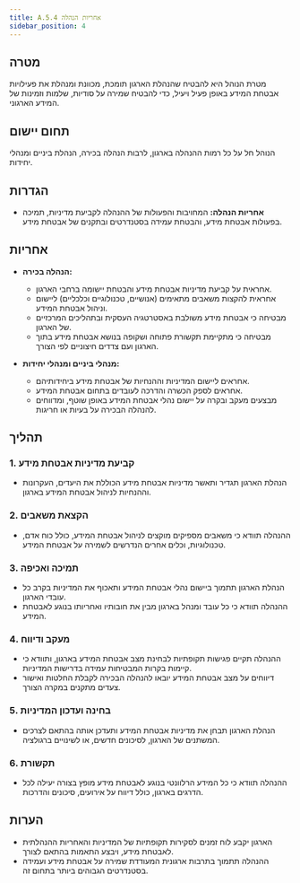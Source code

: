 ```yaml
---
title: A.5.4 אחריות הנהלה
sidebar_position: 4
---
```


## מטרה
מטרת הנוהל היא להבטיח שהנהלת הארגון תומכת, מכוונת ומנהלת את פעילויות אבטחת המידע באופן פעיל ויעיל, כדי להבטיח שמירה על סודיות, שלמות וזמינות של המידע הארגוני.

## תחום יישום
הנוהל חל על כל רמות ההנהלה בארגון, לרבות הנהלה בכירה, הנהלת ביניים ומנהלי יחידות.

## הגדרות
- **אחריות הנהלה:** המחויבות והפעולות של ההנהלה לקביעת מדיניות, תמיכה בפעולות אבטחת מידע, והבטחת עמידה בסטנדרטים ובתקנים של אבטחת מידע.

## אחריות
- **הנהלה בכירה:**
  - אחראית על קביעת מדיניות אבטחת מידע והבטחת יישומה ברחבי הארגון.
  - אחראית להקצות משאבים מתאימים (אנושיים, טכנולוגיים וכלכליים) ליישום וניהול אבטחת המידע.
  - מבטיחה כי אבטחת מידע משולבת באסטרטגיה העסקית ובתהליכים המרכזיים של הארגון.
  - מבטיחה כי מתקיימת תקשורת פתוחה ושקופה בנושא אבטחת מידע בתוך הארגון ועם צדדים חיצוניים לפי הצורך.
  
- **מנהלי ביניים ומנהלי יחידות:**
  - אחראים ליישום המדיניות וההנחיות של אבטחת מידע ביחידותיהם.
  - אחראים לספק הכשרה והדרכה לעובדים בתחום אבטחת המידע.
  - מבצעים מעקב ובקרה על יישום נהלי אבטחת המידע באופן שוטף, ומדווחים להנהלה הבכירה על בעיות או חריגות.

## תהליך
### 1. קביעת מדיניות אבטחת מידע
- הנהלת הארגון תגדיר ותאשר מדיניות אבטחת מידע הכוללת את היעדים, העקרונות וההנחיות לניהול אבטחת המידע בארגון.

### 2. הקצאת משאבים
- ההנהלה תוודא כי משאבים מספיקים מוקצים לניהול אבטחת המידע, כולל כוח אדם, טכנולוגיות, וכלים אחרים הנדרשים לשמירה על אבטחת המידע.

### 3. תמיכה ואכיפה
- הנהלת הארגון תתמוך ביישום נהלי אבטחת המידע ותאכוף את המדיניות בקרב כל עובדי הארגון.  
- ההנהלה תוודא כי כל עובד ומנהל בארגון מבין את חובותיו ואחריותו בנוגע לאבטחת המידע.

### 4. מעקב ודיווח
- ההנהלה תקיים פגישות תקופתיות לבחינת מצב אבטחת המידע בארגון, ותוודא כי קיימות בקרות המבטיחות עמידה בדרישות המדיניות.
- דיווחים על מצב אבטחת המידע יובאו להנהלה הבכירה לקבלת החלטות ואישור צעדים מתקנים במקרה הצורך.

### 5. בחינה ועדכון המדיניות
- הנהלת הארגון תבחן את מדיניות אבטחת המידע ותעדכן אותה בהתאם לצרכים המשתנים של הארגון, לסיכונים חדשים, או לשינויים ברגולציה.

### 6. תקשורת
- ההנהלה תוודא כי כל המידע הרלוונטי בנוגע לאבטחת מידע מופץ בצורה יעילה לכל הדרגים בארגון, כולל דיווח על אירועים, סיכונים והדרכות.

## הערות
- הארגון יקבע לוח זמנים לסקירות תקופתיות של המדיניות והאחריות ההנהלתית לאבטחת מידע, ויבצע התאמות בהתאם לצורך.
- ההנהלה תתמוך בתרבות ארגונית המעודדת שמירה על אבטחת מידע ועמידה בסטנדרטים הגבוהים ביותר בתחום זה.